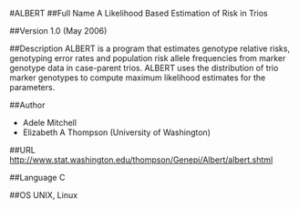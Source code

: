 #ALBERT
##Full Name
A Likelihood Based Estimation of Risk in Trios

##Version
1.0 (May 2006)

##Description
ALBERT is a program that estimates genotype relative risks, genotyping error rates and population risk allele frequencies from marker genotype data in case-parent trios. ALBERT uses the distribution of trio marker genotypes to compute maximum likelihood estimates for the parameters.

##Author
* Adele Mitchell
* Elizabeth A Thompson (University of Washington)

##URL
http://www.stat.washington.edu/thompson/Genepi/Albert/albert.shtml

##Language
C

##OS
UNIX, Linux

